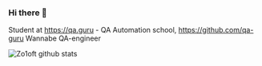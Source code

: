 ### Hi there 👋

Student at https://qa.guru - QA Automation school, https://github.com/qa-guru
Wannabe QA-engineer

![Zo1oft github stats](https://github-readme-stats.vercel.app/api?username=Zo1oft&show_icons=true&theme=radical)

